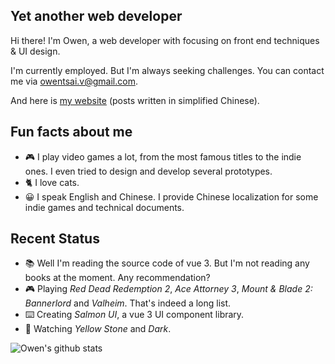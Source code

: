 ## Yet another web developer

Hi there! I'm Owen, a web developer with focusing on front end techniques & UI design.

I'm currently employed. But I'm always seeking challenges.
You can contact me via [owentsai.v@gmail.com](mailto://owentsai.v@gmail.com).

And here is [my website](https://mmcai.top/) (posts written in simplified Chinese).

## Fun facts about me

- :video_game: I play video games a lot, from the most famous titles to the indie ones. I even tried to design and develop several prototypes.
- :cat2: I love cats.
- :grinning: I speak English and Chinese. I provide Chinese localization for some indie games and technical documents.

## Recent Status

- :books: Well I'm reading the source code of vue 3. But I'm not reading any books at the moment. Any recommendation?
- :video_game: Playing *Red Dead Redemption 2*, *Ace Attorney 3*, *Mount & Blade 2: Bannerlord* and *Valheim*. That's indeed a long list.
- :keyboard: Creating *Salmon UI*, a vue 3 UI component library.
- :movie_camera: Watching *Yellow Stone* and *Dark*.

<img src="https://github-readme-stats.vercel.app/api?username=Owen-Tsai" alt="Owen's github stats" />
